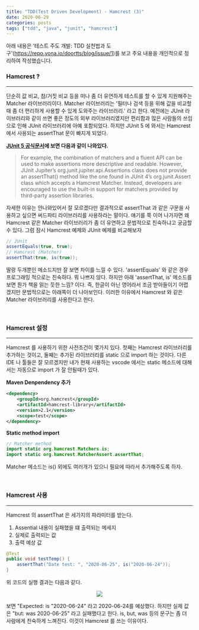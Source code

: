 ```yaml
---
title: "TDD(Test Driven Development) - Hamcrest (3)"
date: 2020-06-29
categories: posts
tags: ["tdd", "java", "junit", "hamcrest"]
---
```


아래 내용은 ‘테스트 주도 개발: TDD 실천법과 도구'(https://repo.yona.io/doortts/blog/issue/1)를 보고 주요 내용을 개인적으로 정리하여 작성했습니다. 

### **Hamcrest ?**
--- 
단순히 값 비교, 참/거짓 비교 등을 떠나 좀 더 유연하게 테스트를 할 수 있게 지원해주는 Matcher 라이브러리이다. Matcher 라이브러리는 '필터나 검색 등을 위해 값을 비교할 때 좀 더 편리하게 사용할 수 있게 도와주는 라이브러리.' 라고 한다. 예전에는 JUnit 라이브러리와 같이 쓰면 좋은 정도의 외부 라이브러리였지만 편리함과 많은 사람들의 쓰임으로 인해 JUnit 라이브러리에 아예 포함되었다. 하지만 JUnit 5 에 와서는 Hamcrest 에서 사용되는 assertThat 문이 빠지게 되었다.

**[JUnit 5 공식문서](https://junit.org/junit5/docs/current/user-guide/#writing-tests-assertions-third-party)에 보면 다음과 같이 나와있다.**
> For example, the combination of matchers and a fluent API can be used to make assertions more descriptive and readable. However, JUnit Jupiter’s org.junit.jupiter.api.Assertions class does not provide an assertThat() method like the one found in JUnit 4’s org.junit.Assert class which accepts a Hamcrest Matcher. Instead, developers are encouraged to use the built-in support for matchers provided by third-party assertion libraries.

자세한 이유는 안나와있어서 잘 모르겠다만 결과적으로 assertThat 과 같은 구문을 사용하고 싶으면 써드파티 라이브러리를 사용하라는 말이다. 얘기를 쭉 이어 나가자면 왜 Hamcrest 같은 Matcher 라이브러리가 좀 더 유연하고 문법적으로 친숙하냐고 궁금할 수 있다. 그럼 잠시 Hamcrest 예제와 JUnit 예제를 비교해보자

```java
// JUnit 
assertEquals(true, true);
// Hamcrest (Matcher)
assertThat(true, is(true));
```

딸랑 두개뿐인 메소드지만 잘 보면 차이를 느낄 수 있다. 'assertEquals' 와 같은 경우 프로그래밍 적으로는 친숙하다. 뭐 나쁘지 않다. 하지만 아래 'assertThat, is' 메소드를 보면 뭔가 책을 읽는 듯한 느낌? 이다. 즉, 한글이 아닌 영어라서 조금 받아들이기 어렵겠지만 문법적으로는 아래쪽이 더 나아보인다. 이러한 이유에서 Hamcrest 와 같은 Matcher 라이브러리를 사용한다고 한다.

<br>

### **Hamcrest 설정**
---

Hamcrest 를 사용하기 위한 사전조건이 몇가지 있다. 첫째는 Hamcrest 라이브러리를 추가하는 것이고, 둘째는 추가된 라이브러리를 static 으로 import 하는 것이다. 다른 IDE 나 툴들은 잘 모르겠지만 내가 현재 사용하는 vscode 에서는 static 메소드에 대해서는 자동으로 import 가 잘 안될때가 있다.

**Maven Denpendency 추가**
```xml
<dependency>
    <groupId>org.hamcrest</groupId>
    <artifactId>hamcrest-library</artifactId>
    <version>2.1</version>
    <scope>test</scope>
</dependency>
```

**Static method import**
```java
// Matcher method
import static org.hamcrest.Matchers.is; 
import static org.hamcrest.MatcherAssert.assertThat;
```

Matcher 메소드는 is() 외에도 여러개가 있으니 필요에 따라서 추가해주도록 하자.

<br>

### **Hamcrest 사용**
---
Hamcrest 의 assertThat 은 세가지의 파라미터를 받는다.

1. Assential 내용이 실패했을 떄 출력되는 메세지
2. 실제로 출력되는 값
3. 출력 예상 값

```java
@Test
public void testTemp() {
	assertThat("Date test: ", "2020-06-25", is("2020-06-24"));
}
```

위 코드의 실행 결과는 다음과 같다.

<div style="width: 100%; text-align: center;">
  <img src="https://subji.github.io/assets/images/tdd1.PNG">
</div>

보면 "Expected: is "2020-06-24" 라고 2020-06-24를 예상했다. 하지만 실제 값은 "but: was 2020-06-25" 라고 실패했다고 한다. is, but, was 등의 문구는 좀 더 사람에게 친숙하게 느껴진다. 이것이 Hamcrest 를 쓰는 이유이다. 